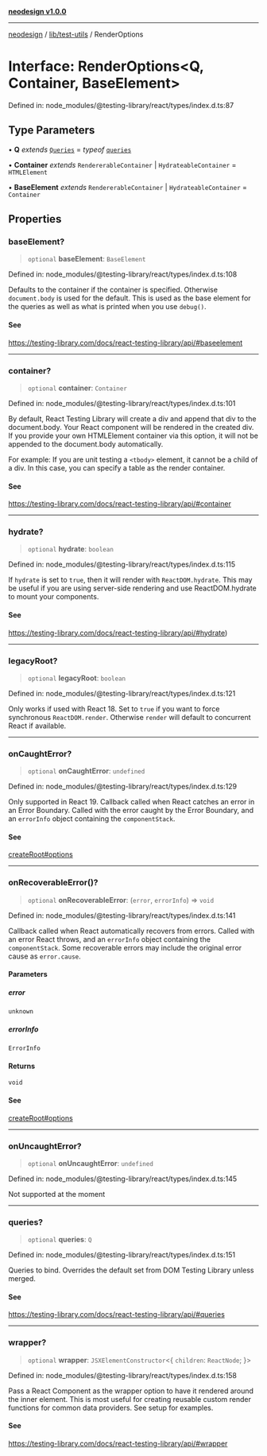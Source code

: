 [**neodesign v1.0.0**](../../../README.md)

***

[neodesign](../../../modules.md) / [lib/test-utils](../README.md) / RenderOptions

# Interface: RenderOptions\<Q, Container, BaseElement\>

Defined in: node\_modules/@testing-library/react/types/index.d.ts:87

## Type Parameters

• **Q** *extends* [`Queries`](Queries.md) = *typeof* [`queries`](../namespaces/queries/README.md)

• **Container** *extends* `RendererableContainer` \| `HydrateableContainer` = `HTMLElement`

• **BaseElement** *extends* `RendererableContainer` \| `HydrateableContainer` = `Container`

## Properties

### baseElement?

> `optional` **baseElement**: `BaseElement`

Defined in: node\_modules/@testing-library/react/types/index.d.ts:108

Defaults to the container if the container is specified. Otherwise `document.body` is used for the default. This is used as
 the base element for the queries as well as what is printed when you use `debug()`.

#### See

https://testing-library.com/docs/react-testing-library/api/#baseelement

***

### container?

> `optional` **container**: `Container`

Defined in: node\_modules/@testing-library/react/types/index.d.ts:101

By default, React Testing Library will create a div and append that div to the document.body. Your React component will be rendered in the created div. If you provide your own HTMLElement container via this option,
 it will not be appended to the document.body automatically.

 For example: If you are unit testing a `<tbody>` element, it cannot be a child of a div. In this case, you can
 specify a table as the render container.

#### See

https://testing-library.com/docs/react-testing-library/api/#container

***

### hydrate?

> `optional` **hydrate**: `boolean`

Defined in: node\_modules/@testing-library/react/types/index.d.ts:115

If `hydrate` is set to `true`, then it will render with `ReactDOM.hydrate`. This may be useful if you are using server-side
 rendering and use ReactDOM.hydrate to mount your components.

#### See

https://testing-library.com/docs/react-testing-library/api/#hydrate)

***

### legacyRoot?

> `optional` **legacyRoot**: `boolean`

Defined in: node\_modules/@testing-library/react/types/index.d.ts:121

Only works if used with React 18.
Set to `true` if you want to force synchronous `ReactDOM.render`.
Otherwise `render` will default to concurrent React if available.

***

### onCaughtError?

> `optional` **onCaughtError**: `undefined`

Defined in: node\_modules/@testing-library/react/types/index.d.ts:129

Only supported in React 19.
Callback called when React catches an error in an Error Boundary.
Called with the error caught by the Error Boundary, and an `errorInfo` object containing the `componentStack`.

#### See

[createRoot#options](https://react.dev/reference/react-dom/client/createRoot#parameters)

***

### onRecoverableError()?

> `optional` **onRecoverableError**: (`error`, `errorInfo`) => `void`

Defined in: node\_modules/@testing-library/react/types/index.d.ts:141

Callback called when React automatically recovers from errors.
Called with an error React throws, and an `errorInfo` object containing the `componentStack`.
Some recoverable errors may include the original error cause as `error.cause`.

#### Parameters

##### error

`unknown`

##### errorInfo

`ErrorInfo`

#### Returns

`void`

#### See

[createRoot#options](https://react.dev/reference/react-dom/client/createRoot#parameters)

***

### onUncaughtError?

> `optional` **onUncaughtError**: `undefined`

Defined in: node\_modules/@testing-library/react/types/index.d.ts:145

Not supported at the moment

***

### queries?

> `optional` **queries**: `Q`

Defined in: node\_modules/@testing-library/react/types/index.d.ts:151

Queries to bind. Overrides the default set from DOM Testing Library unless merged.

#### See

https://testing-library.com/docs/react-testing-library/api/#queries

***

### wrapper?

> `optional` **wrapper**: `JSXElementConstructor`\<\{ `children`: `ReactNode`; \}\>

Defined in: node\_modules/@testing-library/react/types/index.d.ts:158

Pass a React Component as the wrapper option to have it rendered around the inner element. This is most useful for creating
 reusable custom render functions for common data providers. See setup for examples.

#### See

https://testing-library.com/docs/react-testing-library/api/#wrapper
